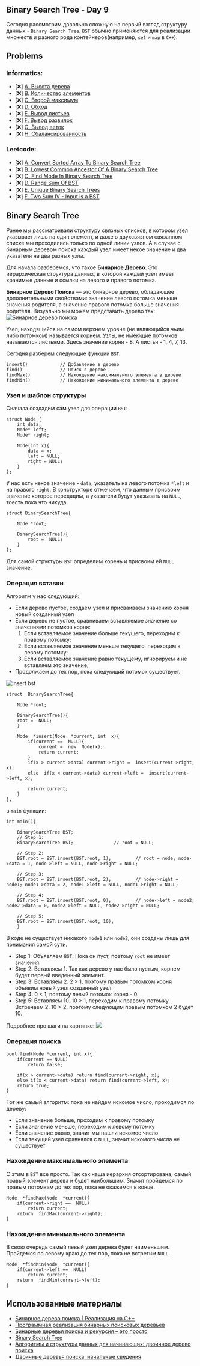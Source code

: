 ## Binary Search Tree - Day 9 

Сегодня рассмотрим довольно сложную на первый взгляд структуру данных - `Binary Search Tree`. `BST` обычно применяются для реализации множеств и разного рода контейнеров(например, `set` и `map` в `C++`). 

## Problems
  
### Informatics:

- [❌] [A. Высота дерева](https://informatics.msk.ru/mod/statements/view.php?chapterid=757#1)
- [❌] [B. Количество элементов](https://informatics.msk.ru/mod/statements/view.php?chapterid=758#1)
- [❌] [C. Второй максимум](https://informatics.msk.ru/mod/statements/view.php?chapterid=759#1)
- [❌] [D. Обход](https://informatics.msk.ru/mod/statements/view.php?chapterid=760#1)
- [❌] [E. Вывод листьев](https://informatics.msk.ru/mod/statements/view.php?chapterid=761#1)
- [❌] [F. Вывод развилок](https://informatics.msk.ru/mod/statements/view.php?chapterid=762#1)
- [❌] [G. Вывод веток](https://informatics.msk.ru/mod/statements/view.php?chapterid=763#1)
- [❌] [H. Сбалансированность](https://informatics.msk.ru/mod/statements/view.php?chapterid=764#1)

### Leetcode:

- [❌] [A. Convert Sorted Array To Binary Search Tree](https://leetcode.com/problems/convert-sorted-array-to-binary-search-tree/)
- [❌] [B. Lowest Common Ancestor Of A Binary Search Tree](https://leetcode.com/problems/lowest-common-ancestor-of-a-binary-search-tree/)
- [❌] [C. Find Mode In Binary Search Tree](https://leetcode.com/problems/find-mode-in-binary-search-tree/)
- [❌] [D. Range Sum Of BST](https://leetcode.com/problems/range-sum-of-bst/)
- [❌] [E. Unique Binary Search Trees](https://leetcode.com/problems/unique-binary-search-trees/)
- [❌] [F. Two Sum IV - Input is a BST](https://leetcode.com/problems/two-sum-iv-input-is-a-bst/)

## Binary Search Tree

Ранее мы рассматривали структуру связных списков, в котором узел указывает лишь на один элемент, и даже в двухсвязном связанном списке мы проходились только по одной линии узлов. А в случае с бинарным деревом поиска каждый узел имеет некое значение и два указателя на два разных узла.

Для начала разберемся, что такое **Бинарное Дерево**. Это иерархическая структура данных, в которой каждый узел имеет хранимые данные и ссылки на левого и правого потомка.

**Бинарное Дерево Поиска** — это бинарное дерево, обладающее дополнительными свойствами: значение левого потомка меньше значения родителя, а значение правого потомка больше значения родителя. Визуально мы можем представить дерево так:
![Бинарное дерево поиска](https://www.linkpicture.com/q/bstExample.png)

Узел, находящийся на самом верхнем уровне (не являющийся чьим либо потомком) называется корнем. Узлы, не имеющие потомков называются листьями.
Здесь значение корня - 8. А листья - 1, 4, 7, 13.

Сегодня разберем следующие функции `BST`:
```
insert()			// Добавление в дерево
find()				// Поиск в дереве
findMax()			// Нахождение максимального элемента в дереве
findMin()			// Нахождение минимального элемента в дереве
```

### Узел и шаблон структуры

Сначала создадим сам узел для операции `BST`:
```
struct Node {
	int data;
	Node* left;
	Node* right;
	  
	Node(int x){
		data = x;
		left = NULL;
		right = NULL;
	}
};
```
У нас есть некое значение - `data`, указатель на левого потомка `*left` и на правого `right`. В конструкторе отмечаем, что данным присвоим значение которое передадим, а указатели будут указывать на `NULL`, тоесть пока что никуда.

```
struct BinarySearchTree{
  
	Node *root;
	  
	BinarySearchTree(){
		root =  NULL;
	}
};
```
Для самой структуры `BST` определим корень и присвоим ей `NULL` значение.

### Операция вставки

Алгоритм у нас следующий:
- Если дерево пустое, создаем узел и присваиваем значению корня новый созданный узел
- Если дерево не пустое, сравниваем вставляемое значение со значениями потомков корня:
	1. Если вставляемое значение больше текущего, переходим к правому потомку;
	2. Если вставляемое значение меньше текущего, переходим к левому потомку;
	3. Если вставляемое значение равно текущему, игнорируем и не вставляем это значение;
- Продолжаем до тех пор, пока следующий потомок существует.

![insert bst](https://www.linkpicture.com/q/insertionBST_1.png)

```
struct  BinarySearchTree{
	  
	Node *root;
	  
	BinarySearchTree(){
	root =  NULL;
	}
	  
	Node  *insert(Node  *current, int  x){
		if(current ==  NULL){
			current =  new  Node(x);
			return current;
		}
		if(x > current->data) current->right =  insert(current->right, x);
		else  if(x < current->data) current->left =  insert(current->left, x);
	  
		return current;
	}
};
```

в `main` функции:
```
int main(){

	BinarySearchTree BST;
	// Step 1:
	BinarySearchTree BST; 				// root = NULL;
	  
	// Step 2:
	BST.root = BST.insert(BST.root, 1); 		// root = node; node->data = 1, node->left = NULL, node->right = NULL;
	  
	// Step 3: 
	BST.root = BST.insert(BST.root, 2); 		// node->right = node1; node1->data = 2, node1->left = NULL, node1->right = NULL;
	  
	// Step 4:
	BST.root = BST.insert(BST.root, 0); 		// node->left = node2, node2->data = 0, node2->left = NULL, node2->right = NULL;
	  
	// Step 5:
	BST.root = BST.insert(BST.root, 10);
	}
```
В коде не существует никакого `node1` или `node2`, они созданы лишь для понимания самой сути.

- Step 1: Объявляем `BST`. Пока он пуст, поэтому `root` не имеет значения.
- Step 2: Вставляем 1. Так как дерево у нас было пустым, корнем будет первый введенный элемент. 
- Step 3: Вставляем 2. 2 > 1, поэтому правым потомком корня объявим новый узел созданный узел.
- Step 4: 0 < 1, поэтому левый потомок корня - 0. 
- Step 5: Вставляем 10. 10 > 1, переходим к правому потомку. Встречаем 2. 10 > 2, поэтому следующим правым потомком 2 будет 10.

Подробнее про шаги на картинке:
![](https://www.linkpicture.com/q/newStepsBST.png)

### Операция поиска

```
bool find(Node *current, int x){
	if(current == NULL)
		return false;
	
	if(x > current->data) return find(current->right, x);
	else if(x < current->data) return find(current->left, x);
	return true;
} 
```
Тот же самый алгоритм: пока не найдем искомое число, проходимся по дереву:
- Если значение больше, проходим к правому потомку
- Если значение меньше, переходим к левому потомку
- Если значение равно, значит мы нашли искомое число
- Если текущий узел сравнялся с `NULL`, значит искомого числа не существует

### Нахождение максимального элемента

С этим в `BST` все просто. Так как наша иерархия отсортирована, самый правый элемент дерева и будет наибольшим. Значит пройдемся по правым потомкам до тех пор, пока не окажемся в конце.
```
Node  *findMax(Node  *current){
	if(current->right ==  NULL)
		return current;
	return  findMax(current->right);
}
```

### Нахождение минимального элемента

В свою очередь самый левый узел дерева будет наименьшим. Пройдемся по левому краю до тех пор, пока не встретим `NULL`.

```
Node  *findMin(Node  *current){
	if(current->left ==  NULL)
		return current;
	return  findMin(current->left);
}
```


## Использованные материалы

- [Бинарное дерево поиска | Реализация на C++](https://www.youtube.com/watch?v=VRX99cNoczY&ab_channel=LizavetaShelengovskaya)
- [Программная реализация бинарных поисковых деревьев](https://acm.bsu.by/wiki/Программная_реализация_бинарных_поисковых_деревьев)
- [Бинарные деревья поиска и рекурсия – это просто](https://habr.com/ru/post/267855/)
- [Binary Search Tree](https://www.programiz.com/dsa/binary-search-tree)
- [Алгоритмы и структуры данных для начинающих: двоичное дерево поиска](https://tproger.ru/translations/binary-search-tree-for-beginners/)
- [Двоичные деревья поиска: начальные сведения](https://algolist.ru/ds/btree.php)

